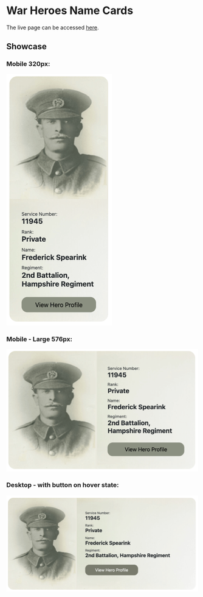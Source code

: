 # War Heroes Name Cards

The live page can be accessed [here](https://andrewh1188.github.io/profileCards/). 

## Showcase
### Mobile 320px:
![responsive-screenshot](assets/images/testing/frederieck-spearink-profile-card-mobile.png)

### Mobile - Large 576px:
![responsive-screenshot](assets/images/testing/frederieck-spearink-profile-card-576px.png)

### Desktop - with button on hover state:
![responsive-screenshot](assets/images/testing/frederieck-spearink-profile-card-desktop.png)